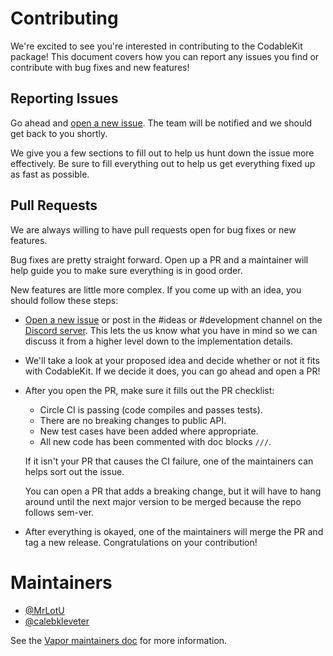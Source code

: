 # Contributing

We're excited to see you're interested in contributing to the CodableKit package! This document covers how you can report any issues you find or contribute with bug fixes and new features!

## Reporting Issues

Go ahead and [open a new issue](https://github.com/vapor-community/nio-kit/issues/new). The team will be notified and we should get back to you shortly.

We give you a few sections to fill out to help us hunt down the issue more effectively. Be sure to fill everything out to help us get everything fixed up as fast as possible.

## Pull Requests

We are always willing to have pull requests open for bug fixes or new features.

Bug fixes are pretty straight forward. Open up a PR and a maintainer will help guide you to make sure everything is in good order.

New features are little more complex. If you come up with an idea, you should follow these steps:

- [Open a new issue](https://github.com/vapor-community/nio-kit/issues/new) or post in the #ideas or #development channel on the [Discord server](http://vapor.team/). This lets the us know what you have in mind so we can discuss it from a higher level down to the implementation details.

- We'll take a look at your proposed idea and decide whether or not it fits with CodableKit. If we decide it does, you can go ahead and open a PR!

- After you open the PR, make sure it fills out the PR checklist:
	- Circle CI is passing (code compiles and passes tests).
	- There are no breaking changes to public API.
	- New test cases have been added where appropriate.
	- All new code has been commented with doc blocks `///`.

	If it isn't your PR that causes the CI failure, one of the maintainers can helps sort out the issue.
	
	You can open a PR that adds a breaking change, but it will have to hang around until the next major version to be merged because the repo follows sem-ver.
	
- After everything is okayed, one of the maintainers will merge the PR and tag a new release. Congratulations on your contribution!

# Maintainers

- [@MrLotU](https://github.com/MrLotU)
- [@calebkleveter](https://github.com/calebkleveter)

See the [Vapor maintainers doc](https://github.com/vapor/vapor/blob/master/Docs/maintainers.md) for more information.
